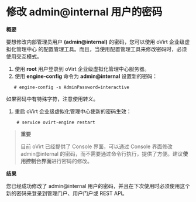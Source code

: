 # 修改 admin@internal 用户的密码

 **概要**

要想修改内部管理员用户 **(admin@internal)** 的密码，您可以使用  oVirt 企业级虚拟化管理中心 的配置管理工具。而且，当使用配置管理工具来修改密码时，必须使用交互模式。

1. 使用 **root** 用户登录到  oVirt 企业级虚拟化管理中心服务器。
1. 使用 **engine-config** 命令为 **admin@internal** 设置新的密码：

 ```
    # engine-config -s AdminPassword=interactive
 ```

  如果密码中有特殊字符，注意使用转义。

1. 重启  oVirt 企业级虚拟化管理中心使新的密码生效：

```
    # service ovirt-engine restart
```

> **重要**
>
> 目前 oVirt 已经提供了 Console 界面，可以通过 Console 界面修改 admin@internal 的密码，而不需要通过命令行执行，提供了方便。建议**使用控制台界面**进行密码的修改。

**结果**

  您已经成功修改了 admin@internal 用户的密码，并且在下次使用时必须使用这个新的密码来登录到管理门户、用户门户或 REST API。
